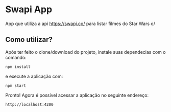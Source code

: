 # Swapi App

App que utiliza a api https://swapi.co/ para listar filmes do Star Wars o/

## Como utilizar?

Após ter feito o clone/download do projeto, instale suas dependecias com o comando:

`npm install`

e execute a aplicação com:

`npm start`

Pronto! Agora é possível acessar a aplicação no seguinte endereço:

`http://localhost:4200`